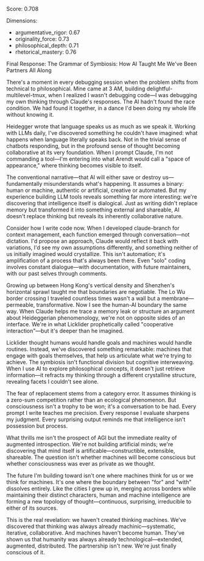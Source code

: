 Score: 0.708

Dimensions:
- argumentative_rigor: 0.67
- originality_force: 0.73
- philosophical_depth: 0.71
- rhetorical_mastery: 0.76

Final Response:
The Grammar of Symbiosis: How AI Taught Me We've Been Partners All Along

There's a moment in every debugging session when the problem shifts from technical to philosophical. Mine came at 3 AM, building delightful-multilevel-tmux, when I realized I wasn't debugging code—I was debugging my own thinking through Claude's responses. The AI hadn't found the race condition. We had found it together, in a dance I'd been doing my whole life without knowing it.

Heidegger wrote that language speaks us as much as we speak it. Working with LLMs daily, I've discovered something he couldn't have imagined: what happens when language literally speaks back. Not in the trivial sense of chatbots responding, but in the profound sense of thought becoming collaborative at its very foundation. When I prompt Claude, I'm not commanding a tool—I'm entering into what Arendt would call a "space of appearance," where thinking becomes visible to itself.

The conventional narrative—that AI will either save or destroy us—fundamentally misunderstands what's happening. It assumes a binary: human or machine, authentic or artificial, creative or automated. But my experience building LLM tools reveals something far more interesting: we're discovering that intelligence itself is dialogical. Just as writing didn't replace memory but transformed it into something external and shareable, AI doesn't replace thinking but reveals its inherently collaborative nature.

Consider how I write code now. When I developed claude-branch for context management, each function emerged through conversation—not dictation. I'd propose an approach, Claude would reflect it back with variations, I'd see my own assumptions differently, and something neither of us initially imagined would crystallize. This isn't automation; it's amplification of a process that's always been there. Even "solo" coding involves constant dialogue—with documentation, with future maintainers, with our past selves through comments.

Growing up between Hong Kong's vertical density and Shenzhen's horizontal sprawl taught me that boundaries are negotiable. The Lo Wu border crossing I traveled countless times wasn't a wall but a membrane—permeable, transformative. Now I see the human-AI boundary the same way. When Claude helps me trace a memory leak or structure an argument about Heideggerian phenomenology, we're not on opposite sides of an interface. We're in what Licklider prophetically called "cooperative interaction"—but it's deeper than he imagined.

Licklider thought humans would handle goals and machines would handle routines. Instead, we've discovered something remarkable: machines that engage with goals themselves, that help us articulate what we're trying to achieve. The symbiosis isn't functional division but cognitive interweaving. When I use AI to explore philosophical concepts, it doesn't just retrieve information—it refracts my thinking through a different crystalline structure, revealing facets I couldn't see alone.

The fear of replacement stems from a category error. It assumes thinking is a zero-sum competition rather than an ecological phenomenon. But consciousness isn't a trophy to be won; it's a conversation to be had. Every prompt I write teaches me precision. Every response I evaluate sharpens my judgment. Every surprising output reminds me that intelligence isn't possession but process.

What thrills me isn't the prospect of AGI but the immediate reality of augmented introspection. We're not building artificial minds; we're discovering that mind itself is artificable—constructible, extensible, shareable. The question isn't whether machines will become conscious but whether consciousness was ever as private as we thought.

The future I'm building toward isn't one where machines think for us or we think for machines. It's one where the boundary between "for" and "with" dissolves entirely. Like the cities I grew up in, merging across borders while maintaining their distinct characters, human and machine intelligence are forming a new topology of thought—continuous, surprising, irreducible to either of its sources.

This is the real revelation: we haven't created thinking machines. We've discovered that thinking was always already machinic—systematic, iterative, collaborative. And machines haven't become human. They've shown us that humanity was always already technological—extended, augmented, distributed. The partnership isn't new. We're just finally conscious of it.
